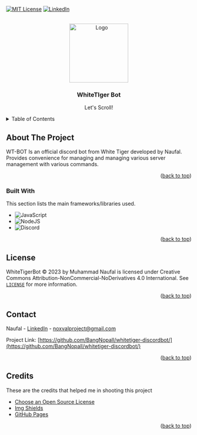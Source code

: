 <a id="readme-top"></a>
[![MIT License][license-shield]][license-url]
[![LinkedIn][linkedin-shield]][linkedin-url]

<!-- PROJECT LOGO -->
<br />
<div align="center">
  <a href="#">
    <img src="https://encrypted-tbn0.gstatic.com/images?q=tbn:ANd9GcQ9YrPxuCd-pjvirLZMlBVxZakZZZMRFyU0Kw&s" alt="Logo" width="160">
  </a>

  <h3 align="center">WhiteTIger Bot</h3>

  <p align="center">
    Let's Scroll!
  </p>
</div>

<!-- TABLE OF CONTENTS -->
<details>
  <summary>Table of Contents</summary>
  <ol>
    <li>
      <a href="#about-the-project">About The Project</a>
      <ul>
        <li><a href="#built-with">Built With</a></li>
      </ul>
    </li>
    <li><a href="#license">License</a></li>
    <li><a href="#contact">Contact</a></li>
    <li><a href="#credits">Credits</a></li>
  </ol>
</details>

<!-- ABOUT THE PROJECT -->
## About The Project

WT-BOT Is an official discord bot from White Tiger developed by Naufal. Provides convenience for managing and managing various server management with various commands. 

<p align="right">(<a href="#readme-top">back to top</a>)</p>

### Built With

This section lists the main frameworks/libraries used.

* ![JavaScript](https://img.shields.io/badge/javascript-%23323330.svg?style=for-the-badge&logo=javascript&logoColor=%23F7DF1E)
* ![NodeJS](https://img.shields.io/badge/node.js-6DA55F?style=for-the-badge&logo=node.js&logoColor=white)
* ![Discord](https://img.shields.io/badge/Discord-%235865F2.svg?style=for-the-badge&logo=discord&logoColor=white)

<p align="right">(<a href="#readme-top">back to top</a>)</p>

<!-- LICENSE -->
## License

WhiteTigerBot © 2023 by Muhammad Naufal is licensed under Creative Commons Attribution-NonCommercial-NoDerivatives 4.0 International. See [`LICENSE`](https://github.com/BangNopall/e-arsip/blob/master/LICENSE) for more information.

<p align="right">(<a href="#readme-top">back to top</a>)</p>

<!-- CONTACT -->
## Contact

Naufal - [LinkedIn](https://www.linkedin.com/in/muhammad-naufal-mathara-rahman/) - noxvalproject@gmail.com

Project Link: [https://github.com/BangNopall/whitetiger-discordbot/](https://github.com/BangNopall/whitetiger-discordbot/)

<p align="right">(<a href="#readme-top">back to top</a>)</p>

<!-- ACKNOWLEDGMENTS -->
## Credits

These are the credits that helped me in shooting this project

* [Choose an Open Source License](https://choosealicense.com)
* [Img Shields](https://shields.io)
* [GitHub Pages](https://pages.github.com)

<p align="right">(<a href="#readme-top">back to top</a>)</p>



<!-- MARKDOWN LINKS & IMAGES -->
[contributors-shield]: https://img.shields.io/github/contributors/othneildrew/Best-README-Template.svg?style=for-the-badge
[contributors-url]: https://github.com/othneildrew/Best-README-Template/graphs/contributors
[forks-shield]: https://img.shields.io/github/forks/othneildrew/Best-README-Template.svg?style=for-the-badge
[forks-url]: https://github.com/othneildrew/Best-README-Template/network/members
[stars-shield]: https://img.shields.io/github/stars/othneildrew/Best-README-Template.svg?style=for-the-badge
[stars-url]: https://github.com/othneildrew/Best-README-Template/stargazers
[issues-shield]: https://img.shields.io/github/issues/othneildrew/Best-README-Template.svg?style=for-the-badge
[issues-url]: https://github.com/BangNopall/coba-laravel/issues
[license-shield]: https://img.shields.io/github/license/othneildrew/Best-README-Template.svg?style=for-the-badge
[license-url]: https://github.com/othneildrew/Best-README-Template/blob/master/LICENSE.txt
[linkedin-shield]: https://img.shields.io/badge/-LinkedIn-black.svg?style=for-the-badge&logo=linkedin&colorB=555
[linkedin-url]: https://linkedin.com/in/muhammad-naufal-mathara-rahman/
[product-screenshot]: images/screenshot.png
[Next.js]: https://img.shields.io/badge/next.js-000000?style=for-the-badge&logo=nextdotjs&logoColor=white
[Next-url]: https://nextjs.org/
[React.js]: https://img.shields.io/badge/React-20232A?style=for-the-badge&logo=react&logoColor=61DAFB
[React-url]: https://reactjs.org/
[Vue.js]: https://img.shields.io/badge/Vue.js-35495E?style=for-the-badge&logo=vuedotjs&logoColor=4FC08D
[Vue-url]: https://vuejs.org/
[Angular.io]: https://img.shields.io/badge/Angular-DD0031?style=for-the-badge&logo=angular&logoColor=white
[Angular-url]: https://angular.io/
[Svelte.dev]: https://img.shields.io/badge/Svelte-4A4A55?style=for-the-badge&logo=svelte&logoColor=FF3E00
[Svelte-url]: https://svelte.dev/
[Laravel.com]: https://img.shields.io/badge/Laravel-FF2D20?style=for-the-badge&logo=laravel&logoColor=white
[Laravel-url]: https://laravel.com
[Bootstrap.com]: https://img.shields.io/badge/Bootstrap-563D7C?style=for-the-badge&logo=bootstrap&logoColor=white
[Bootstrap-url]: https://getbootstrap.com
[JQuery.com]: https://img.shields.io/badge/jQuery-0769AD?style=for-the-badge&logo=jquery&logoColor=white
[JQuery-url]: https://jquery.com 
